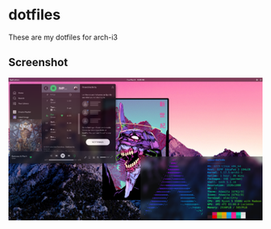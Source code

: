 # dotfiles
These are my dotfiles for arch-i3 

## Screenshot

![screenshot](https://github.com/edurs2602/dotfiles/blob/main/Screenshot/screenshot.png)
